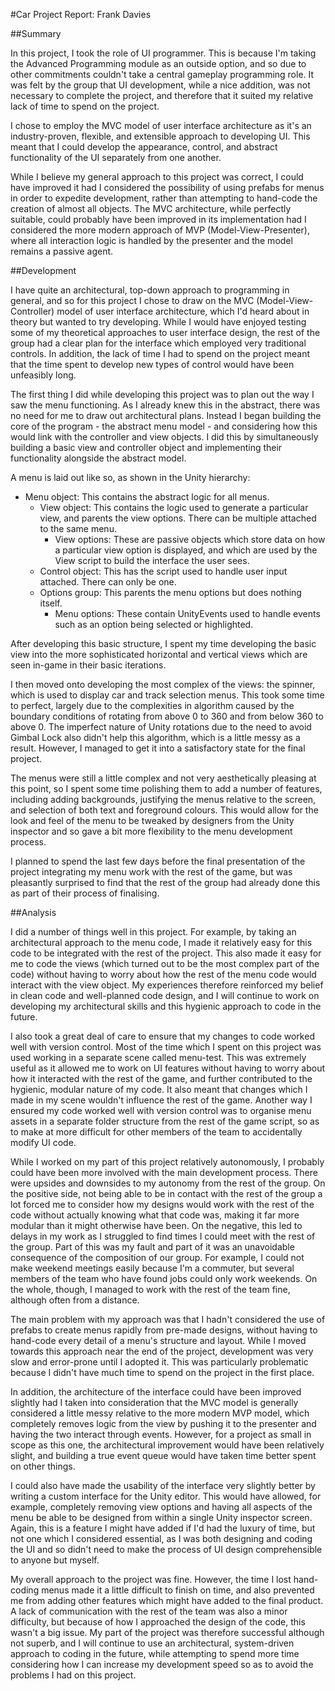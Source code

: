 #Car Project Report: Frank Davies

##Summary

In this project, I took the role of UI programmer. This is because I'm taking the Advanced Programming module as an outside option, and so due to other commitments couldn't take a central gameplay programming role. It was felt by the group that UI development, while a nice addition, was not necessary to complete the project, and therefore that it suited my relative lack of time to spend on the project.

I chose to employ the MVC model of user interface architecture as it's an industry-proven, flexible, and extensible approach to developing UI. This meant that I could develop the appearance, control, and abstract functionality of the UI separately from one another.

While I believe my general approach to this project was correct, I could have improved it had I considered the possibility of using prefabs for menus in order to expedite development, rather than attempting to hand-code the creation of almost all objects. The MVC architecture, while perfectly suitable, could probably have been improved in its implementation had I considered the more modern approach of MVP (Model-View-Presenter), where all interaction logic is handled by the presenter and the model remains a passive agent.

##Development

I have quite an architectural, top-down approach to programming in general, and so for this project I chose to draw on the MVC (Model-View-Controller) model of user interface architecture, which I'd heard about in theory but wanted to try developing. While I would have enjoyed testing some of my theoretical approaches to user interface design, the rest of the group had a clear plan for the interface which employed very traditional controls. In addition, the lack of time I had to spend on the project meant that the time spent to develop new types of control would have been unfeasibly long.

The first thing I did while developing this project was to plan out the way I saw the menu functioning. As I already knew this in the abstract, there was no need for me to draw out architectural plans. Instead I began building the core of the program - the abstract menu model - and considering how this would link with the controller and view objects. I did this by simultaneously building a basic view and controller object and implementing their functionality alongside the abstract model.

A menu is laid out like so, as shown in the Unity hierarchy:

* Menu object: This contains the abstract logic for all menus.
  * View object: This contains the logic used to generate a particular view, and parents the view options. There can be multiple attached to the same menu.
    * View options: These are passive objects which store data on how a particular view option is displayed, and which are used by the View script to build the interface the user sees.
  * Control object: This has the script used to handle user input attached. There can only be one.
  * Options group: This parents the menu options but does nothing itself.
    * Menu options: These contain UnityEvents used to handle events such as an option being selected or highlighted.

After developing this basic structure, I spent my time developing the basic view into the more sophisticated horizontal and vertical views which are seen in-game in their basic iterations.

I then moved onto developing the most complex of the views: the spinner, which is used to display car and track selection menus. This took some time to perfect, largely due to the complexities in algorithm caused by the boundary conditions of rotating from above 0 to 360 and from below 360 to above 0. The imperfect nature of Unity rotations due to the need to avoid Gimbal Lock also didn't help this algorithm, which is a little messy as a result. However, I managed to get it into a satisfactory state for the final project.

The menus were still a little complex and not very aesthetically pleasing at this point, so I spent some time polishing them to add a number of features, including adding backgrounds, justifying the menus relative to the screen, and selection of both text and foreground colours. This would allow for the look and feel of the menu to be tweaked by designers from the Unity inspector and so gave a bit more flexibility to the menu development process.

I planned to spend the last few days before the final presentation of the project integrating my menu work with the rest of the game, but was pleasantly surprised to find that the rest of the group had already done this as part of their process of finalising.

##Analysis

I did a number of things well in this project. For example, by taking an architectural approach to the menu code, I made it relatively easy for this code to be integrated with the rest of the project. This also made it easy for me to code the views (which turned out to be the most complex part of the code) without having to worry about how the rest of the menu code would interact with the view object. My experiences therefore reinforced my belief in clean code and well-planned code design, and I will continue to work on developing my architectural skills and this hygienic approach to code in the future.

I also took a great deal of care to ensure that my changes to code worked well with version control. Most of the time which I spent on this project was used working in a separate scene called menu-test. This was extremely useful as it allowed me to work on UI features without having to worry about how it interacted with the rest of the game, and further contributed to the hygienic, modular nature of my code. It also meant that changes which I made in my scene wouldn't influence the rest of the game. Another way I ensured my code worked well with version control was to organise menu assets in a separate folder structure from the rest of the game script, so as to make at more difficult for other members of the team to accidentally modify UI code.

While I worked on my part of this project relatively autonomously, I probably could have been more involved with the main development process. There were upsides and downsides to my autonomy from the rest of the group. On the positive side, not being able to be in contact with the rest of the group a lot forced me to consider how my designs would work with the rest of the code without actually knowing what that code was, making it far more modular than it might otherwise have been. On the negative, this led to delays in my work as I struggled to find times I could meet with the rest of the group. Part of this was my fault and part of it was an unavoidable consequence of the composition of our group. For example, I could not make weekend meetings easily because I'm a commuter, but several members of the team who have found jobs could only work weekends. On the whole, though, I managed to work with the rest of the team fine, although often from a distance.

The main problem with my approach was that I hadn't considered the use of prefabs to create menus rapidly from pre-made designs, without having to hand-code every detail of a menu's structure and layout. While I moved towards this approach near the end of the project, development was very slow and error-prone until I adopted it. This was particularly problematic because I didn't have much time to spend on the project in the first place.

In addition, the architecture of the interface could have been improved slightly had I taken into consideration that the MVC model is generally considered a little messy relative to the more modern MVP model, which completely removes logic from the view by pushing it to the presenter and having the two interact through events. However, for a project as small in scope as this one, the architectural improvement would have been relatively slight, and building a true event queue would have taken time better spent on other things.

I could also have made the usability of the interface very slightly better by writing a custom interface for the Unity editor. This would have allowed, for example, completely removing view options and having all aspects of the menu be able to be designed from within a single Unity inspector screen. Again, this is a feature I might have added if I'd had the luxury of time, but not one which I considered essential, as I was both designing and coding the UI and so didn't need to make the process of UI design comprehensible to anyone but myself.

My overall approach to the project was fine. However, the time I lost hand-coding menus made it a little difficult to finish on time, and also prevented me from adding other features which might have added to the final product. A lack of communication with the rest of the team was also a minor difficulty, but because of how I approached the design of the code, this wasn't a big issue. My part of the project was therefore successful although not superb, and I will continue to use an architectural, system-driven approach to coding in the future, while attempting to spend more time considering how I can increase my development speed so as to avoid the problems I had on this project.
